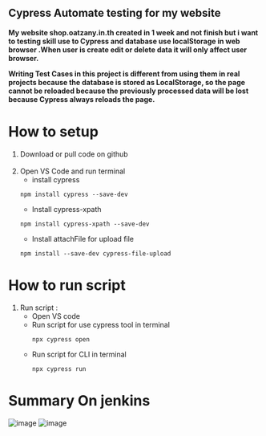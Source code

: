 ## Cypress Automate testing for my website

**My website shop.oatzany.in.th created in 1 week and not finish but i want to testing skill use to Cypress and database use localStorage in web browser .When user is create edit or delete data it will only affect user browser.**

**Writing Test Cases in this project is different from using them in real projects because the database is stored as LocalStorage, so the page cannot be reloaded because the previously processed data will be lost because Cypress always reloads the page.**

# How to setup

1. Download or pull code on github<br><br>
2. Open VS Code and run terminal<br>
   * install cypress<br>
   ```
   npm install cypress --save-dev
   ```
   * Install cypress-xpath<br>
   ```
   npm install cypress-xpath --save-dev
   ```
   * Install attachFile for upload file<br>
   ```
   npm install --save-dev cypress-file-upload
   ```
  
# How to run script

1. Run script :
   - Open VS code
   - Run script for use cypress tool in terminal<br>
     ```
     npx cypress open
     ```
   - Run script for CLI in terminal
     ```
     npx cypress run
     ```


# Summary On jenkins 
![image](https://github.com/user-attachments/assets/422d6291-a74d-41a2-bef6-693566c1ad6c)
![image](https://github.com/user-attachments/assets/a90cad28-2a10-4448-9196-5674979d9bf8)



